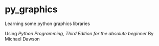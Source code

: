 # py_graphics

Learning some python graphics libraries

Using *Python Programming, Third Edition for the absolute beginner* By Michael Dawson
